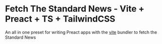 # Fetch The Standard News - Vite + Preact + TS + TailwindCSS

An all in one preset for writing Preact apps with the [vite](https://github.com/vitejs/vite) bundler to fetch the Standard News
